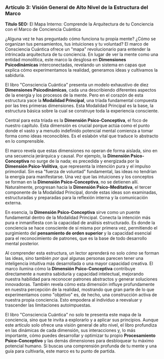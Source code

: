 ### Artículo 3: Visión General de Alto Nivel de la Estructura del Marco
**Título SEO:** El Mapa Interno: Comprende la Arquitectura de tu Conciencia con el Marco de Conciencia Cuántica



¿Alguna vez te has preguntado cómo funciona tu propia mente? ¿Cómo se organizan tus pensamientos, tus intuiciones y tu voluntad? El marco de Consciencia Cuántica ofrece un "mapa" revolucionario para entender la intrincada arquitectura de tu conciencia. En lugar de ver la mente como una entidad monolítica, este marco la desglosa en **Dimensiones Psicodinámicas** interconectadas, revelando un sistema en capas que explica cómo experimentamos la realidad, generamos ideas y cultivamos la sabiduría.

El libro "Consciencia Cuántica" presenta un modelo exhaustivo de diez **Dimensiones Psicodinámicas**, cada una describiendo diferentes aspectos de la energía y los procesos de la mente. Pero en el corazón de esta estructura yace la **Modalidad Principal**, una tríada fundamental compuesta por las tres primeras dimensiones. Esta Modalidad Principal es la base, la estructura básica sobre la cual se construye toda la experiencia consciente.

Central para esta tríada es la **Dimensión Psico-Conceptiva**, el foco de nuestro capítulo. Esta dimensión es crucial porque actúa como el punto donde el vasto y a menudo indefinido potencial mental comienza a tomar forma como ideas reconocibles. Es el eslabón vital que traduce lo abstracto en lo comprensible.

El marco revela que estas dimensiones no operan de forma aislada, sino en una secuencia jerárquica y causal. Por ejemplo, la **Dimensión Psico-Conceptiva** no surge de la nada; es precedida y energizada por la **Dimensión Psico-Volitiva**, que representa la intención pura y el impulso primordial. Sin esa "fuerza de voluntad" fundamental, las ideas no tendrían la energía para manifestarse. Una vez que las intuiciones y los conceptos se forman en la **Dimensión Psico-Conceptiva**, no se detienen allí. Naturalmente, progresan hacia la **Dimensión Psico-Meditativa**, el tercer componente de la Modalidad Principal, donde estas ideas son examinadas, estructuradas y preparadas para la reflexión interna y la comunicación externa.

En esencia, la **Dimensión Psico-Conceptiva** sirve como un puente fundamental dentro de la Modalidad Principal. Conecta la intención más pura e inmanifiesta con la capacidad de análisis estructurado. Es donde la conciencia se hace consciente de sí misma por primera vez, permitiendo el surgimiento del **pensamiento de orden superior** y la capacidad esencial para el reconocimiento de patrones, que es la base de todo desarrollo mental posterior.

Al comprender esta estructura, un lector aprenderá no solo *cómo* se forman las ideas, sino también *por qué* algunas personas parecen tener una inteligencia intuitiva más desarrollada o una mayor capacidad creativa. El marco ilumina cómo la **Dimensión Psico-Conceptiva** contribuye directamente a nuestra sabiduría y capacidad intelectual, mejorando nuestra habilidad para reconocer patrones abstractos y generar soluciones innovadoras. También revela cómo esta dimensión influye profundamente en nuestra percepción de la realidad, mostrando que gran parte de lo que experimentamos como "objetivo" es, de hecho, una construcción activa de nuestra propia conciencia. Esto empodera al individuo a reevaluar y trascender las limitaciones autoimpuestas.

El libro "Consciencia Cuántica" no solo te presenta este mapa de la conciencia, sino que te invita a explorarlo y a aplicar sus principios. Aunque este artículo solo ofrece una visión general de alto nivel, el libro profundiza en las dinámicas de cada dimensión, sus interacciones y, lo más importante, cómo puedes desarrollar y optimizar tu propio **Procesamiento Psico-Conceptivo** y las demás dimensiones para desbloquear tu máximo potencial humano. Si buscas una comprensión profunda de tu mente y una guía para cultivarla, este marco es tu punto de partida.